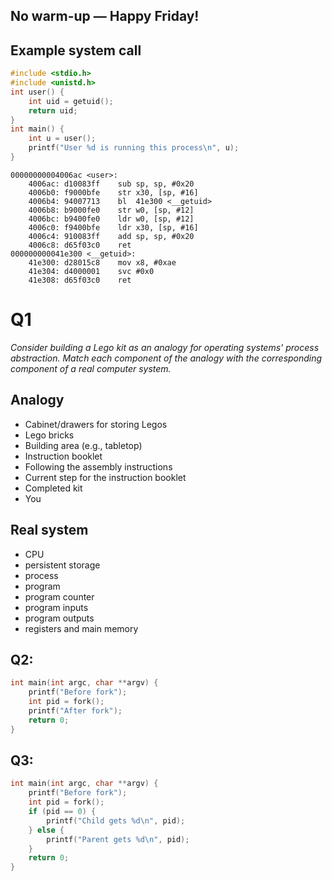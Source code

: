 ## No warm-up — Happy Friday!

<div style="page-break-after: always;"></div>

## Example system call
```C
#include <stdio.h>
#include <unistd.h>
int user() {
    int uid = getuid();
    return uid;
}
int main() {
    int u = user();
    printf("User %d is running this process\n", u);
}
```
```
00000000004006ac <user>:
    4006ac:	d10083ff 	sub	sp, sp, #0x20
    4006b0:	f9000bfe 	str	x30, [sp, #16]
    4006b4:	94007713 	bl	41e300 <__getuid>
    4006b8:	b9000fe0 	str	w0, [sp, #12]
    4006bc:	b9400fe0 	ldr	w0, [sp, #12]
    4006c0:	f9400bfe 	ldr	x30, [sp, #16]
    4006c4:	910083ff 	add	sp, sp, #0x20
    4006c8:	d65f03c0 	ret
000000000041e300 <__getuid>:
    41e300:	d28015c8 	mov	x8, #0xae
    41e304:	d4000001 	svc	#0x0
    41e308:	d65f03c0 	ret
```
<div style="page-break-after: always;"></div>

# Q1
_Consider building a Lego kit as an analogy for operating systems' process abstraction. Match each component of the analogy with the corresponding component of a real computer system._

## Analogy
* Cabinet/drawers for storing Legos
* Lego bricks
* Building area (e.g., tabletop)
* Instruction booklet
* Following the assembly instructions
* Current step for the instruction booklet
* Completed kit
* You

## Real system
* CPU
* persistent storage
* process
* program
* program counter
* program inputs
* program outputs
* registers and main memory

<div style="page-break-after: always;"></div>

## Q2:
```C
int main(int argc, char **argv) {
    printf("Before fork");
    int pid = fork();
    printf("After fork");
    return 0;
}
```

<div style="page-break-after: always;"></div>

## Q3:
```C
int main(int argc, char **argv) {
    printf("Before fork");
    int pid = fork();
    if (pid == 0) {
        printf("Child gets %d\n", pid);
    } else {
        printf("Parent gets %d\n", pid);
    }
    return 0;
}
```